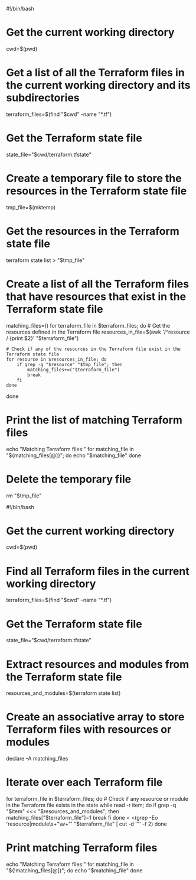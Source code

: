 #!/bin/bash

# Get the current working directory
cwd=$(pwd)

# Get a list of all the Terraform files in the current working directory and its subdirectories
terraform_files=$(find "$cwd" -name "*.tf")

# Get the Terraform state file
state_file="$cwd/terraform.tfstate"

# Create a temporary file to store the resources in the Terraform state file
tmp_file=$(mktemp)

# Get the resources in the Terraform state file
terraform state list > "$tmp_file"

# Create a list of all the Terraform files that have resources that exist in the Terraform state file
matching_files=()
for terraform_file in $terraform_files; do
    # Get the resources defined in the Terraform file
    resources_in_file=$(awk '/^resource / {print $2}' "$terraform_file")

    # Check if any of the resources in the Terraform file exist in the Terraform state file
    for resource in $resources_in_file; do
        if grep -q "$resource" "$tmp_file"; then
            matching_files+=("$terraform_file")
            break
        fi
    done
done

# Print the list of matching Terraform files
echo "Matching Terraform files:"
for matching_file in "${matching_files[@]}"; do
    echo "$matching_file"
done

# Delete the temporary file
rm "$tmp_file"


#!/bin/bash

# Get the current working directory
cwd=$(pwd)

# Find all Terraform files in the current working directory
terraform_files=$(find "$cwd" -name "*.tf")

# Get the Terraform state file
state_file="$cwd/terraform.tfstate"

# Extract resources and modules from the Terraform state file
resources_and_modules=$(terraform state list)

# Create an associative array to store Terraform files with resources or modules
declare -A matching_files

# Iterate over each Terraform file
for terraform_file in $terraform_files; do
    # Check if any resource or module in the Terraform file exists in the state
    while read -r item; do
        if grep -q "$item" <<< "$resources_and_modules"; then
            matching_files["$terraform_file"]=1
            break
        fi
    done < <(grep -Eo 'resource|module\s+"\w+"' "$terraform_file" | cut -d '"' -f 2)
done

# Print matching Terraform files
echo "Matching Terraform files:"
for matching_file in "${!matching_files[@]}"; do
    echo "$matching_file"
done
